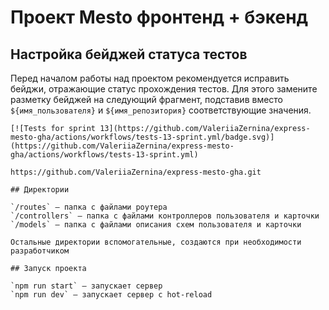 # Проект Mesto фронтенд + бэкенд

## Настройка бейджей статуса тестов

Перед началом работы над проектом рекомендуется исправить бейджи, отражающие статус прохождения тестов.
Для этого замените разметку бейджей на следующий фрагмент, подставив вместо `${имя_пользователя}` и `${имя_репозитория}` соответствующие значения.

```
[![Tests for sprint 13](https://github.com/ValeriiaZernina/express-mesto-gha/actions/workflows/tests-13-sprint.yml/badge.svg)](https://github.com/ValeriiaZernina/express-mesto-gha/actions/workflows/tests-13-sprint.yml)

https://github.com/ValeriiaZernina/express-mesto-gha.git

## Директории

`/routes` — папка с файлами роутера
`/controllers` — папка с файлами контроллеров пользователя и карточки
`/models` — папка с файлами описания схем пользователя и карточки

Остальные директории вспомогательные, создаются при необходимости разработчиком

## Запуск проекта

`npm run start` — запускает сервер
`npm run dev` — запускает сервер с hot-reload
```
